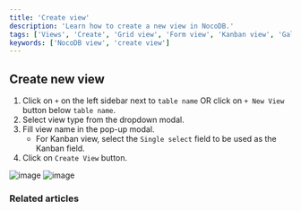 ```yaml
---
title: 'Create view'
description: 'Learn how to create a new view in NocoDB.'
tags: ['Views', 'Create', 'Grid view', 'Form view', 'Kanban view', 'Gallery view']
keywords: ['NocoDB view', 'create view']
---
```


## Create new view

1. Click on `+` on the left sidebar next to `table name` OR click on `+ New View` button below `table name`.
2. Select view type from the dropdown modal.
3. Fill view name in the pop-up modal.
   - For Kanban view, select the `Single select` field to be used as the Kanban field.
4. Click on `Create View` button.

![image](/img/v2/views/create-view-1.png)
![image](/img/v2/views/create-view-2.png)

### Related articles

